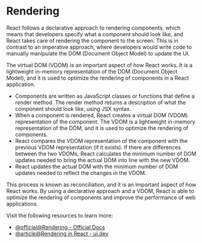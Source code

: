 # Rendering

React follows a declarative approach to rendering components, which means that developers specify what a component should look like, and React takes care of rendering the component to the screen. This is in contrast to an imperative approach, where developers would write code to manually manipulate the DOM (Document Object Model) to update the UI.

The virtual DOM (VDOM) is an important aspect of how React works. It is a lightweight in-memory representation of the DOM (Document Object Model), and it is used to optimize the rendering of components in a React application.

- Components are written as JavaScript classes or functions that define a render method. The render method returns a description of what the component should look like, using JSX syntax.
- When a component is rendered, React creates a virtual DOM (VDOM) representation of the component. The VDOM is a lightweight in-memory representation of the DOM, and it is used to optimize the rendering of components.
- React compares the VDOM representation of the component with the previous VDOM representation (if it exists). If there are differences between the two VDOMs, React calculates the minimum number of DOM updates needed to bring the actual DOM into line with the new VDOM.
- React updates the actual DOM with the minimum number of DOM updates needed to reflect the changes in the VDOM.

This process is known as reconciliation, and it is an important aspect of how React works. By using a declarative approach and a VDOM, React is able to optimize the rendering of components and improve the performance of web applications.

Visit the following resources to learn more:

- [@official@Rendering - Official Docs](https://legacy.reactjs.org/docs/rendering-elements.html)
- [@article@Rendering in React - ui.dev](https://ui.dev/why-react-renders)
